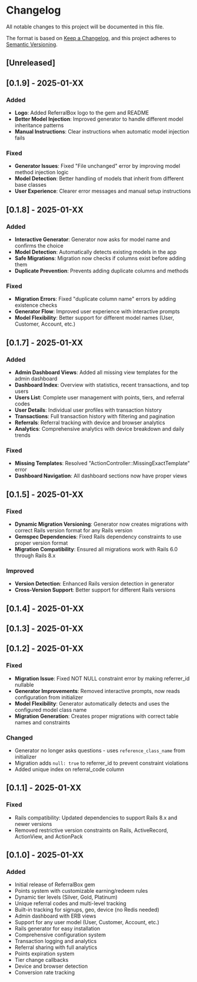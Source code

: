 # Changelog

All notable changes to this project will be documented in this file.

The format is based on [Keep a Changelog](https://keepachangelog.com/en/1.0.0/),
and this project adheres to [Semantic Versioning](https://semver.org/spec/v2.0.0.html).

## [Unreleased]

## [0.1.9] - 2025-01-XX

### Added
- **Logo**: Added ReferralBox logo to the gem and README
- **Better Model Injection**: Improved generator to handle different model inheritance patterns
- **Manual Instructions**: Clear instructions when automatic model injection fails

### Fixed
- **Generator Issues**: Fixed "File unchanged" error by improving model method injection logic
- **Model Detection**: Better handling of models that inherit from different base classes
- **User Experience**: Clearer error messages and manual setup instructions

## [0.1.8] - 2025-01-XX

### Added
- **Interactive Generator**: Generator now asks for model name and confirms the choice
- **Model Detection**: Automatically detects existing models in the app
- **Safe Migrations**: Migration now checks if columns exist before adding them
- **Duplicate Prevention**: Prevents adding duplicate columns and methods

### Fixed
- **Migration Errors**: Fixed "duplicate column name" errors by adding existence checks
- **Generator Flow**: Improved user experience with interactive prompts
- **Model Flexibility**: Better support for different model names (User, Customer, Account, etc.)

## [0.1.7] - 2025-01-XX

### Added
- **Admin Dashboard Views**: Added all missing view templates for the admin dashboard
- **Dashboard Index**: Overview with statistics, recent transactions, and top users
- **Users List**: Complete user management with points, tiers, and referral codes
- **User Details**: Individual user profiles with transaction history
- **Transactions**: Full transaction history with filtering and pagination
- **Referrals**: Referral tracking with device and browser analytics
- **Analytics**: Comprehensive analytics with device breakdown and daily trends

### Fixed
- **Missing Templates**: Resolved "ActionController::MissingExactTemplate" error
- **Dashboard Navigation**: All dashboard sections now have proper views

## [0.1.5] - 2025-01-XX

### Fixed
- **Dynamic Migration Versioning**: Generator now creates migrations with correct Rails version format for any Rails version
- **Gemspec Dependencies**: Fixed Rails dependency constraints to use proper version format
- **Migration Compatibility**: Ensured all migrations work with Rails 6.0 through Rails 8.x

### Improved
- **Version Detection**: Enhanced Rails version detection in generator
- **Cross-Version Support**: Better support for different Rails versions

## [0.1.4] - 2025-01-XX

## [0.1.3] - 2025-01-XX

## [0.1.2] - 2025-01-XX

### Fixed
- **Migration Issue**: Fixed NOT NULL constraint error by making referrer_id nullable
- **Generator Improvements**: Removed interactive prompts, now reads configuration from initializer
- **Model Flexibility**: Generator automatically detects and uses the configured model class name
- **Migration Generation**: Creates proper migrations with correct table names and constraints

### Changed
- Generator no longer asks questions - uses `reference_class_name` from initializer
- Migration adds `null: true` to referrer_id to prevent constraint violations
- Added unique index on referral_code column

## [0.1.1] - 2025-01-XX

### Fixed
- Rails compatibility: Updated dependencies to support Rails 8.x and newer versions
- Removed restrictive version constraints on Rails, ActiveRecord, ActionView, and ActionPack

## [0.1.0] - 2025-01-XX

### Added
- Initial release of ReferralBox gem
- Points system with customizable earning/redeem rules
- Dynamic tier levels (Silver, Gold, Platinum)
- Unique referral codes and multi-level tracking
- Built-in tracking for signups, geo, device (no Redis needed)
- Admin dashboard with ERB views
- Support for any user model (User, Customer, Account, etc.)
- Rails generator for easy installation
- Comprehensive configuration system
- Transaction logging and analytics
- Referral sharing with full analytics
- Points expiration system
- Tier change callbacks
- Device and browser detection
- Conversion rate tracking 
